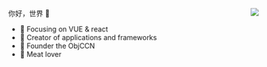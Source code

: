 <img align="right" src="https://github-readme-stats.vercel.app/api?username=guzao&show_icons=true&icon_color=CE1D2D&text_color=718096&bg_color=ffffff&hide_title=true" />
你好，世界 👋

- :orange_book: Focusing on VUE & react
- :hammer: Creator of applications and frameworks
- :ram: Founder the ObjCCN
- :meat_on_bone: Meat lover
